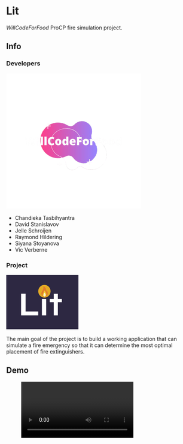 # Lit

*WillCodeForFood* ProCP fire simulation project.

## Info
### Developers
![WillCodeForFood logo](Documentation/WillCodeForFood.png)

- Chandieka Tasbihyantra
- David Stanislavov
- Jelle Schroijen
- Raymond Hildering
- Siyana Stoyanova
- Vic Verberne

### Project
![Lit logo](Documentation/Lit.png)

The main goal of the project is to build a working application that can simulate a fire emergency so that it can determine the most optimal placement of fire extinguishers.

## Demo
<figure class="video_container">
	<video controls="true" allowfullscreen="true">
		<source src="Documentation/Demo.mp4" type="video/mp4">
	</video>
</figure>